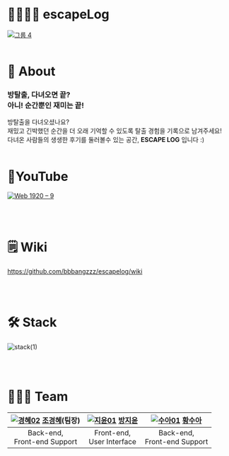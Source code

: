 # 🏃🏻‍♀🏡  escapeLog
[![그룹 4](https://user-images.githubusercontent.com/81146625/169458828-f2ebe225-9f16-4d61-882b-197407a604cd.png)](https://youtu.be/1IIRAninmoo)
<br><br>

# 📢  About

### 방탈출, 다녀오면 끝?<br>아니! 순간뿐인 재미는 끝! <br>

방탈출을 다녀오셨나요? <br>
재밌고 긴박했던 순간을 더 오래 기억할 수 있도록 탈출 경험을 기록으로 남겨주세요!<br>
다녀온 사람들의 생생한 후기를 둘러볼수 있는 공간, **ESCAPE LOG** 입니다 :)
<br><br>

# 📎YouTube

[![Web 1920 – 9](https://user-images.githubusercontent.com/81146625/169458494-edeae97a-9b4f-48c2-961a-1d7c173c926a.png)](https://youtu.be/1IIRAninmoo)

<br><br>


# 🗒 Wiki

https://github.com/bbbangzzz/escapelog/wiki

<br><br>

# 🛠 Stack

![stack(1)](https://user-images.githubusercontent.com/81146632/151371653-7df9c707-7914-4126-b158-6a92e07158c6.jpg)

<br><br>

# 👩🏻‍💻 Team

| [![경혜02](https://user-images.githubusercontent.com/81146632/151371543-74509cfc-534c-454e-b8de-7c2f244c1f8a.jpg)](https://github.com/shienka07) [조경혜](https://github.com/shienka07)(팀장) | [![지윤01](https://user-images.githubusercontent.com/81146632/151371557-22800954-4f0b-401d-9fee-f723836d901b.jpg)](https://github.com/bbbangzzz) [방지윤](https://github.com/bbbangzzz) | [![수아01](https://user-images.githubusercontent.com/81146632/151371554-c019ce7c-d0ca-4d66-9dc9-554b2cf394e4.jpg)](https://github.com/Hwangsua) [황수아](https://github.com/Hwangsua) |
| :----------------------------------------------------------: | :----------------------------------------------------------: | :----------------------------------------------------------: |
|                Back-end,<br>Front-end Support                |                 Front-end,<br>User Interface                 |                Back-end,<br>Front-end Support                |
